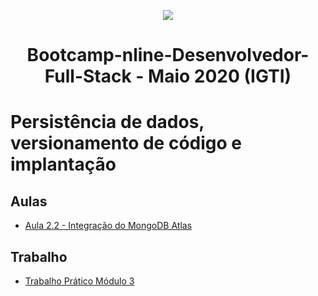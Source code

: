 <p align="center">
  <img src="/assets/bootcamp_fullstack.png">
</p>
<h1 align="center">Bootcamp-nline-Desenvolvedor-Full-Stack - Maio 2020 (IGTI)</h1>

# Persistência de dados, versionamento de código e implantação

## Aulas
- [Aula 2.2 - Integração do MongoDB Atlas](Aula2_2)
## Trabalho
- [Trabalho Prático Módulo 3](Trabalho3)